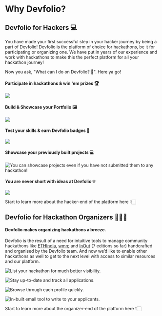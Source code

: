 # Why Devfolio?

## Devfolio for Hackers 💻

You have made your first successful step in your hacker journey by being a part of Devfolio! Devfolio is the platform of choice for hackathons, be it for participating or organizing one. We have put in years of our experience and work with hackathons to make this the perfect platform for all your hackathon journey!

Now you ask, "What can I do on Devfolio? 🤔". Here ya go!

#### Participate in hackathons & win 'em prizes 🏆

![](../.gitbook/assets/image%20%2879%29.png)

#### Build & Showcase your Portfolio 🖼️

![](../.gitbook/assets/image%20%2887%29.png)

#### Test your skills & earn Devfolio badges 🏅

![](../.gitbook/assets/image%20%2875%29.png)

#### Showcase your previously built projects 💻

![You can showcase projects even if you have not submitted them to any hackathon!](../.gitbook/assets/image%20%2893%29.png)

#### You are never short with ideas at Devfolio 💡

![](../.gitbook/assets/image%20%2897%29.png)

Start to learn more about the hacker-end of the platform here 👇🏻

## Devfolio for Hackathon Organizers 🤹🏻‍♂️

#### Devfolio makes organizing hackathons a breeze.

Devfolio is the result of a need for intuitive tools to manage community hackathons like [ETHIndia](http://ethindia.co/), [wmn;](https://wmn.community/) and [InOut](http://hackinout.co/) \(7 editions so far\) handcrafted and organised by the Devfolio team. And now we’d like to enable other hackathons as well to get to the next level with access to similar resources and our platform.

![List your hackathon for much better visibility.](https://paper-attachments.dropbox.com/s_EC756F725F722BE94AD6EAF2936AE8E1CD7C7FCA9F39008B5476A130D7EE4B13_1568481116919_Screen+Shot+2019-09-14+at+10.13.53+PM.png)

![Stay up-to-date and track all applications.](https://paper-attachments.dropbox.com/s_DF39119415D48D75A41A3100993F6D58FD194B951BE3C3AAB4AD2039B88A3347_1566654262029_Screen+Shot+2019-08-24+at+7.13.42+PM.png)

![Browse through each profile quickly.](../.gitbook/assets/image%20%282%29.png)

![In-built email tool to write to your applicants.](../.gitbook/assets/image%20%2817%29.png)

Start to learn more about the organizer-end of the platform here 👇🏻



